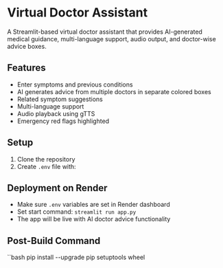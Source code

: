 # Virtual Doctor Assistant

A Streamlit-based virtual doctor assistant that provides AI-generated medical guidance, multi-language support, audio output, and doctor-wise advice boxes.

## Features
- Enter symptoms and previous conditions
- AI generates advice from multiple doctors in separate colored boxes
- Related symptom suggestions
- Multi-language support
- Audio playback using gTTS
- Emergency red flags highlighted

## Setup

1. Clone the repository
2. Create `.env` file with:


## Deployment on Render
- Make sure `.env` variables are set in Render dashboard
- Set start command: `streamlit run app.py`
- The app will be live with AI doctor advice functionality

## Post-Build Command
``bash
 pip install --upgrade pip setuptools wheel
